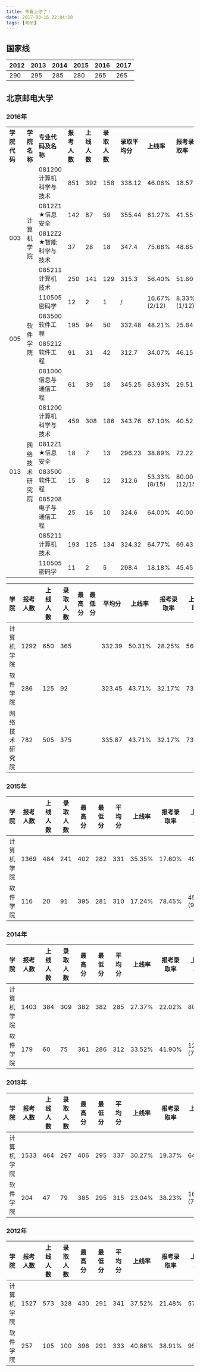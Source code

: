 ```yaml
---
title: 爷看上你了！
date: 2017-03-16 22:04:18
tags: [考研]
---
```


## 国家线

| 2012 | 2013 | 2014 | 2015 | 2016 | 2017 |
|------|------|------|------|------|------|
| 290  | 295  | 285  | 280  | 265  | 265  |

## 北京邮电大学

### 2016年
<table>
		<tr>
			<td><strong>学院代码</strong></td>
			<td><strong>学院名称</strong></td>
			<td><strong>专业代码及名称</strong></td>
			<td><strong>报考人数</strong></td>
			<td><strong>上线人数</strong></td>
			<td><strong>录取人数</strong></td>
			<td><strong>录取平均分</strong></td>
			<td><strong>上线率</strong></td>
      <td><strong>报考录取率</strong></td>
      <td><strong>上线录取率</strong></td>
		</tr>
		<tr>
			<td rowspan="5">003</td>
			<td rowspan="5">计算机学院</td>
			<td>081200 计算机科学与技术</td>
			<td>851</td>
			<td>392</td>
			<td>158</td>
			<td>338.12</td>
      <td>46.06%</td>
      <td>18.57%</td>
      <td>40.31%</td>
		</tr>
		<tr>
			<td>0812Z1 ★信息安全</td>
			<td>142</td>
			<td>87</td>
			<td>59</td>
			<td>355.44</td>
      <td>61.27%</td>
      <td>41.55%</td>
      <td>67.82%</td>
		</tr>
		<tr>
			<td>0812Z2 ★智能科学与技术</td>
			<td>37</td>
			<td>28</td>
			<td>18</td>
			<td>347.4</td>
      <td>75.68%</td>
      <td>48.65%</td>
      <td>64.29%</td>
		</tr>
		<tr>
			<td>085211 计算机技术</td>
			<td>250</td>
			<td>141</td>
			<td>129</td>
			<td>315.3</td>
      <td>56.40%</td>
      <td>51.60%</td>
      <td>91.49%</td>
		</tr>
		<tr>
			<td>110505 密码学</td>
			<td>12</td>
			<td>2</td>
			<td>1</td>
			<td>/</td>
      <td>16.67%(2/12)</td>
      <td>8.33%(1/12)</td>
      <td>50%(1/2)</td>
		</tr>
		<tr>
			<td rowspan="2">005</td>
			<td rowspan="2">软件学院</td>
			<td>083500 软件工程</td>
			<td>195</td>
			<td>94</td>
			<td>50</td>
			<td>332.48</td>
      <td>48.21%</td>
      <td>25.64%</td>
      <td>53.19%</td>
		</tr>
		<tr>
			<td>085212 软件工程</td>
			<td>91</td>
			<td>31</td>
			<td>42</td>
			<td>312.7</td>
      <td>34.07%</td>
      <td>46.15%</td>
      <td>135.48%(42/31)</td>
		</tr>
		<tr>
			<td rowspan="7">013</td>
			<td rowspan="7">网络技术研究院</td>
			<td>081000 信息与通信工程</td>
			<td>61</td>
			<td>39</td>
			<td>18</td>
			<td>345.25</td>
      <td>63.93%</td>
      <td>29.51%</td>
      <td>46.15%</td>
		</tr>
		<tr>
			<td>081200 计算机科学与技术</td>
			<td>459</td>
			<td>308</td>
			<td>186</td>
			<td>343.76</td>
      <td>67.10%</td>
      <td>40.52%</td>
      <td>60.39%</td>
		</tr>
		<tr>
			<td>0812Z1 ★信息安全</td>
			<td>18</td>
			<td>7</td>
			<td>13</td>
			<td>296.23</td>
      <td>38.89%</td>
      <td>72.22%</td>
      <td>185.71%(13/7)</td>
		</tr>
		<tr>
			<td>083500 软件工程</td>
			<td>15</td>
			<td>8</td>
			<td>12</td>
			<td>312.6</td>
      <td>53.33%(8/15)</td>
      <td>80.00%(12/15)</td>
      <td>150.00%(12/8)</td>
		</tr>
		<tr>
			<td>085208 电子与通信工程</td>
			<td>25</td>
			<td>16</td>
			<td>10</td>
			<td>324.6</td>
      <td>64.00%</td>
      <td>40.00%</td>
      <td>62.5%</td>
		</tr>
		<tr>
			<td>085211 计算机技术</td>
			<td>193</td>
			<td>125</td>
			<td>134</td>
			<td>324.32</td>
      <td>64.77%</td>
      <td>69.43%</td>
      <td>107.20%(134/125)</td>
		</tr>
		<tr>
			<td>110505 密码学</td>
			<td>11</td>
			<td>2</td>
			<td>5</td>
			<td>298.4</td>
			<td>18.18%</td>
			<td>45.45%</td>
			<td>250%(5/2)</td>
		</tr>
</table>

| 学院 | 报考人数 | 上线人数 | 录取人数 | 最高分 | 最低分 | 平均分 | 上线率 | 报考录取率 | 上线录取率 |
|------|---------|---------|----------|-------|--------|-------|-------|------------|-----------|
| 计算机学院 | 1292 | 650 | 365 |  |  | 332.39 | 50.31% | 28.25% | 56.15% |
| 软件学院 | 286 | 125 | 92 |  |  | 323.45 | 43.71% | 32.17% | 73.60% |
| 网络技术研究院 | 782 | 505 | 375 |  |  | 335.87 | 43.71% | 32.17% | 73.60% |

### 2015年

| 学院 | 报考人数 | 上线人数 | 录取人数 | 最高分 | 最低分 | 平均分 | 上线率 | 报考录取率 | 上线录取率 |
|------|---------|---------|----------|-------|--------|-------|-------|------------|-----------|
| 计算机学院 | 1369 | 484 | 241 | 402 | 282 | 331 | 35.35% | 17.60% | 49.79% |
| 软件学院 | 116 | 20 | 91 | 395 | 281 | 310 | 17.24% | 78.45% | 455%(91/20) |  

### 2014年

| 学院 | 报考人数 | 上线人数 | 录取人数 | 最高分 | 最低分 | 平均分 | 上线率 | 报考录取率 | 上线录取率 |
|------|---------|---------|----------|-------|--------|-------|-------|------------|-----------|
| 计算机学院 | 1403 | 384 | 309 | 382 | 382 | 285 | 27.37% | 22.02% | 80.47% |
| 软件学院 | 179 | 60 | 75 | 361 | 286 | 312 | 33.52% | 41.90% | 125%(75/60) |

### 2013年

| 学院 | 报考人数 | 上线人数 | 录取人数 | 最高分 | 最低分 | 平均分 | 上线率 | 报考录取率 | 上线录取率 |
|------|---------|---------|----------|-------|--------|-------|-------|------------|-----------|
| 计算机学院 | 1533 | 464 | 297 | 406 | 295 | 337 | 30.27% | 19.37% | 64.01% |
| 软件学院 | 204 | 47 | 79 | 385 | 295 | 315 | 23.04% | 38.23% | 168.09%(79/47) |

### 2012年

| 学院 | 报考人数 | 上线人数 | 录取人数 | 最高分 | 最低分 | 平均分 | 上线率 | 报考录取率 | 上线录取率 |
|------|---------|---------|----------|-------|--------|-------|-------|------------|-----------|
| 计算机学院 | 1527 | 573 | 328 | 430 | 291 | 341 | 37.52% | 21.48% | 57.24% |
| 软件学院 | 257 | 105 | 100 | 396 | 291 | 333 | 40.86% | 38.91% | 95.24% |
